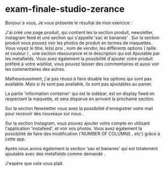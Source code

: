 # exam-finale-studio-zerance


Bonjour à vous,
Je vous présente le résultat de mon exercice :

J'ai créé une page produit, qui contient les la section produit, newsletter, instagram feed et une section qui s'appelle 'sac et bananes' .
Sur la section produit vous pouvez voir les photos de produit en termes de maquettes. Vous voyez le titre, le(s) prix , nom de vendor, les différents options ( taille et couleur ) , une section réassurance et le description qui est Ajoutable par les metafields.
Vous avez également la possibilité d'ajouter votre produit préféré à votre wishlist, vous pouvez laisser des commentaires et aussi voir les commentaires des autres.

Malheureusement, j'ai pas réussi à faire disable les options qui sont pas available. Mais si ils sont pas available, ils sont pas ajoutables au panier.

La partie 'information container' qui est le sidebar, est en display fixed en respectant la maquette, et sera disparue en arrivant la prochaine section.

Sur la section Newsletter vous avez la possibilité d'enregistrer votre mail pour recevoir des nouveaux sur nous .

Sur la section Instagram, vous pouvez ajouter votre compte en utilisant l'application 'instafeed', et voir vos photos. Vous avez également la possibilité de faire des modification ('NUMBER OF COLUMNS , etc') grâce à cette app.

Après nous avons également la section 'sac et bananes' qui est totalement ajoutable avec des metafields comme demandé .

J'espère que cela vous plaît.
